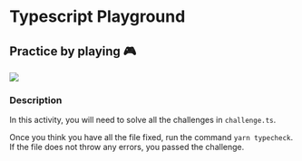 
# Typescript Playground

## Practice by playing 🎮
<img src="https://repository-images.githubusercontent.com/149785411/17fea280-7755-11e9-80cf-e76b055f5167" />

### Description
In this activity, you will need to solve all the challenges in `challenge.ts`. 

Once you think you have all the file fixed, run the command `yarn typecheck`. If the file does not throw any errors, you passed the challenge. 
